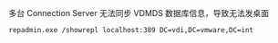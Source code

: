 多台 Connection Server 无法同步 VDMDS 数据库信息，导致无法发桌面

```bash
repadmin.exe /showrepl localhost:389 DC=vdi,DC=vmware,DC=int
```
